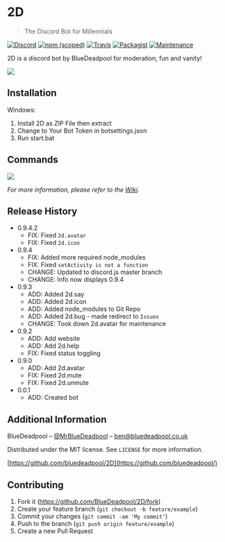 # 2D
> The Discord Bot for Millennials

[![Discord](https://img.shields.io/badge/discord-invite-551A8B.svg)](https://discord.gg/p6xsMRZ)
[![npm (scoped)](https://img.shields.io/npm/v/@cycle/core.svg?style=flat-square)](http://github.com/BlueDeadpool/2D)
[![Travis](https://img.shields.io/travis/rust-lang/rust.svg?style=flat-square)](http://github.com/BlueDeadpool/2D)
[![Packagist](https://img.shields.io/packagist/l/doctrine/orm.svg?style=flat-square)](http://github.com/BlueDeadpool/2D)
[![Maintenance](https://img.shields.io/maintenance/yes/2017.svg?style=flat-square)](http://github.com/BlueDeadpool/2D)

2D is a discord bot by BlueDeadpool for moderation, fun and vanity!

![](http://screenshots.bluedeadpool.co.uk/Discord_2017-12-28_17-06-10.png)

## Installation

Windows:
1. Install 2D as ZIP File then extract
2. Change to Your Bot Token in botsettings.json
3. Run start.bat

## Commands

![](http://screenshots.bluedeadpool.co.uk/chrome_2017-12-28_17-07-27.png)

_For more information, please refer to the [Wiki][wiki]._

## Release History

* 0.9.4.2
    * FIX: Fixed ```2d.avatar```
    * FIX: Fixed ```2d.icon```
* 0.9.4
    * FIX: Added more required node_modules
    * FIX: Fixed ```setActivity is not a function``` 
    * CHANGE: Updated to discord.js master branch
    * CHANGE: Info now displays 0.9.4
* 0.9.3
    * ADD: Added 2d.say
    * ADD: Added 2d.icon
    * ADD: Added node_modules to Git Repo
    * ADD: Added 2d.bug - made redirect to ```Issues```
    * CHANGE: Took down 2d.avatar for maintenance
* 0.9.2
    * ADD: Add website
    * ADD: Add 2d.help
    * FIX: Fixed status toggling
* 0.9.0
    * ADD: Add 2d.avatar
    * FIX: Fixed 2d.mute
    * FIX: Fixed 2d.unmute
* 0.0.1
    * ADD: Created bot

## Additional Information

BlueDeadpool – [@MrBlueDeadpool](https://twitter.com/mrbluedeadpool) – ben@bluedeadpool.co.uk

Distributed under the MIT license. See ``LICENSE`` for more information.

[https://github.com/bluedeadpool/2D](https://github.com/bluedeadpool/)

## Contributing

1. Fork it (<https://github.com/BlueDeadpool/2D/fork>)
2. Create your feature branch (`git checkout -b feature/example`)
3. Commit your changes (`git commit -am 'My commit'`)
4. Push to the branch (`git push origin feature/example`)
5. Create a new Pull Request

<!-- Markdown link & img dfn's -->
[npm-image]: https://img.shields.io/npm/v/datadog-metrics.svg?style=flat-square
[npm-url]: https://npmjs.org/package/datadog-metrics
[npm-downloads]: https://img.shields.io/npm/dm/datadog-metrics.svg?style=flat-square
[travis-image]: https://img.shields.io/travis/dbader/node-datadog-metrics/master.svg?style=flat-square
[travis-url]: https://travis-ci.org/dbader/node-datadog-metrics
[wiki]: https://github.com/bluedeadpool/2d/wiki

